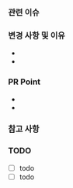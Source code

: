 ### 관련 이슈

<!-- 관련있는 이슈 번호(#000)을 적어주세요. -->

### 변경 사항 및 이유

<!-- 변경한 내용과 그 이유를 적어주세요. -->

-
-

### PR Point

<!-- 리뷰어 분들이 집중적으로 보셨으면 하는 내용을 적어주세요 -->

-
-

### 참고 사항

<!-- 참고할 사항이 있다면 적어주세요. -->

### TODO

- [ ] todo
- [ ] todo
